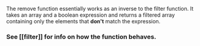 The remove function essentially works as an inverse to the filter function. It takes an array and a boolean expression and returns a filtered array containing only the elements that **don't** match the expression.
### See [[filter]] for info on how the function behaves.